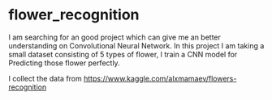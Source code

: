 # flower_recognition

 I am searching for an good project which can give me an better understanding on Convolutional Neural Network. 
 In this project I am taking a small dataset consisting of 5 types of flower, I train a CNN model for Predicting those flower perfectly. 

I collect the data from
https://www.kaggle.com/alxmamaev/flowers-recognition


